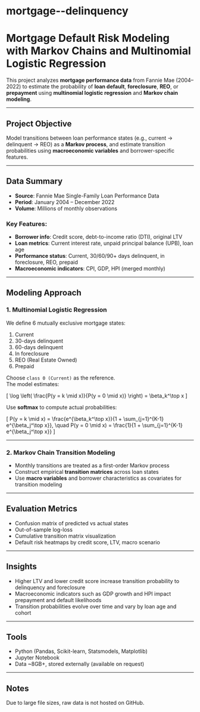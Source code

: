 # mortgage--delinquency

# Mortgage Default Risk Modeling with Markov Chains and Multinomial Logistic Regression

This project analyzes **mortgage performance data** from Fannie Mae (2004–2022) to estimate the probability of **loan default**, **foreclosure**, **REO**, or **prepayment** using **multinomial logistic regression** and **Markov chain modeling**.

---

## Project Objective

Model transitions between loan performance states (e.g., current → delinquent → REO) as a **Markov process**, and estimate transition probabilities using **macroeconomic variables** and borrower-specific features.

---

## Data Summary

- **Source**: Fannie Mae Single-Family Loan Performance Data  
- **Period**: January 2004 – December 2022  
- **Volume**: Millions of monthly observations  

### Key Features:
- **Borrower info**: Credit score, debt-to-income ratio (DTI), original LTV  
- **Loan metrics**: Current interest rate, unpaid principal balance (UPB), loan age  
- **Performance status**: Current, 30/60/90+ days delinquent, in foreclosure, REO, prepaid  
- **Macroeconomic indicators**: CPI, GDP, HPI (merged monthly)

---

## Modeling Approach

### 1. **Multinomial Logistic Regression**

We define 6 mutually exclusive mortgage states:

1. Current  
2. 30-days delinquent  
3. 60-days delinquent  
4. In foreclosure  
5. REO (Real Estate Owned)  
6. Prepaid  

Choose `class 0 (Current)` as the reference.  
The model estimates:

\[
\log \left( \frac{P(y = k \mid x)}{P(y = 0 \mid x)} \right) = \beta_k^\top x
\]

Use **softmax** to compute actual probabilities:

\[
P(y = k \mid x) = \frac{e^{\beta_k^\top x}}{1 + \sum_{j=1}^{K-1} e^{\beta_j^\top x}}, \quad P(y = 0 \mid x) = \frac{1}{1 + \sum_{j=1}^{K-1} e^{\beta_j^\top x}}
\]

---

### 2. **Markov Chain Transition Modeling**

- Monthly transitions are treated as a first-order Markov process  
- Construct empirical **transition matrices** across loan states  
- Use **macro variables** and borrower characteristics as covariates for transition modeling

---

## Evaluation Metrics

- Confusion matrix of predicted vs actual states  
- Out-of-sample log-loss  
- Cumulative transition matrix visualization  
- Default risk heatmaps by credit score, LTV, macro scenario

---

## Insights

- Higher LTV and lower credit score increase transition probability to delinquency and foreclosure  
- Macroeconomic indicators such as GDP growth and HPI impact prepayment and default likelihoods  
- Transition probabilities evolve over time and vary by loan age and cohort

---

## Tools

- Python (Pandas, Scikit-learn, Statsmodels, Matplotlib)  
- Jupyter Notebook  
- Data ~8GB+, stored externally (available on request)

---

## Notes

Due to large file sizes, raw data is not hosted on GitHub. 
